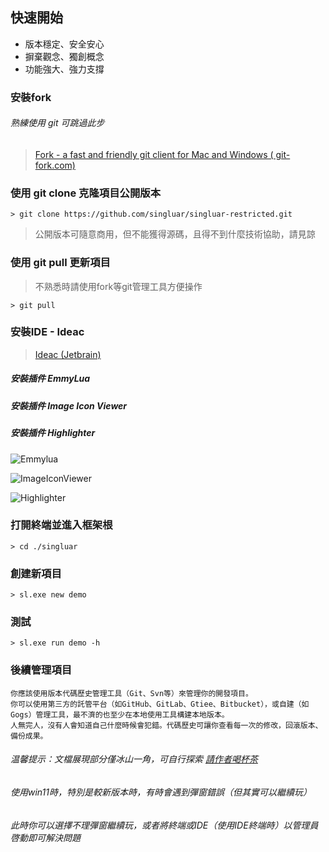 ## 快速開始

* 版本穩定、安全安心
* 摒棄觀念、獨創概念
* 功能強大、強力支撐

### 安裝fork

###### 熟練使用 git 可跳過此步

> <a target="_blank" href="https://www.git-fork.com">Fork - a fast and friendly git client for Mac and Windows (
> git-fork.com)</a>
>

### 使用 git clone 克隆項目公開版本

```text
> git clone https://github.com/singluar/singluar-restricted.git
```

> 公開版本可隨意商用，但不能獲得源碼，且得不到什麼技術協助，請見諒

### 使用 git pull 更新項目

> 不熟悉時請使用fork等git管理工具方便操作

```text
> git pull
```

### 安裝IDE - Ideac

> <a target="_blank" href="https://www.jetbrains.com/idea/download/#section=windows">Ideac (Jetbrain)</a>

##### 安裝插件 EmmyLua

##### 安裝插件 Image Icon Viewer

##### 安裝插件 Highlighter

![Emmylua](/assets/emmylua.png)

![ImageIconViewer](/assets/imageIconViewer.png)

![Highlighter](/assets/colorHighlighter.png)

### 打開終端並進入框架根

```
> cd ./singluar
```

### 創建新項目

```
> sl.exe new demo
```

### 測試

```
> sl.exe run demo -h
```

### 後續管理項目

```text
你應該使用版本代碼歷史管理工具（Git、Svn等）來管理你的開發項目。
你可以使用第三方的託管平台（如GitHub、GitLab、Gtiee、Bitbucket），或自建（如Gogs）管理工具，最不濟的也至少在本地使用工具構建本地版本。
人無完人，沒有人會知道自己什麼時候會犯錯。代碼歷史可讓你查看每一次的修改，回滾版本、備份成果。
```

###### 温馨提示：文檔展現部分僅冰山一角，可自行探索 <a target="_blank" href="https://afdian.net/a/hunzsig">請作者喝杯茶</a>

###### 使用win11時，特別是較新版本時，有時會遇到彈窗錯誤（但其實可以繼續玩）

###### 此時你可以選擇不理彈窗繼續玩，或者將終端或IDE（使用IDE終端時）以管理員啓動即可解決問題
